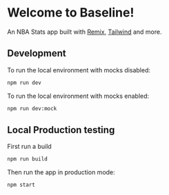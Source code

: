 # Welcome to Baseline!

An NBA Stats app built with [Remix](https://remix.run), [Tailwind](https://tailwindcss.com/) and more.

## Development

To run the local environment with mocks disabled:

```sh
npm run dev
```

To run the local environment with mocks enabled:

```sh
npm run dev:mock
```

## Local Production testing

First run a build

```sh
npm run build
```

Then run the app in production mode:

```sh
npm start
```
